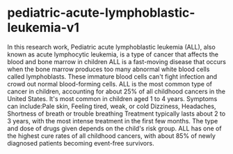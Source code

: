 # pediatric-acute-lymphoblastic-leukemia-v1
In this research work, Pediatric acute lymphoblastic leukemia (ALL), also known as acute lymphocytic leukemia, is a type of cancer that affects the blood and bone marrow in children
ALL is a fast-moving disease that occurs when the bone marrow produces too many abnormal white blood cells called lymphoblasts. These immature blood cells can't fight infection and crowd out normal blood-forming cells. 
ALL is the most common type of cancer in children, accounting for about 25% of all childhood cancers in the United States. It's most common in children aged 1 to 4 years. 
Symptoms can include:Pale skin, Feeling tired, weak, or cold Dizziness, Headaches, Shortness of breath or trouble breathing 
Treatment typically lasts about 2 to 3 years, with the most intense treatment in the first few months. The type and dose of drugs given depends on the child's risk group. 
ALL has one of the highest cure rates of all childhood cancers, with about 85% of newly diagnosed patients becoming event-free survivors.
